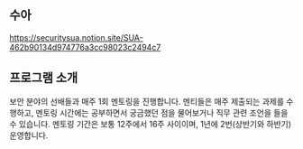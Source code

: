 ## 수아
https://securitysua.notion.site/SUA-462b90134d974776a3cc98023c2494c7

## 프로그램 소개
보안 분야의 선배들과 매주 1회 멘토링을 진행합니다. 멘티들은 매주 제출되는 과제를 수행하고, 멘토링 시간에는 공부하면서 궁금했던 점을 물어보거나 직무 관련 조언을 들을 수 있습니다. 멘토링 기간은 보통 12주에서 16주 사이이며, 1년에 2번(상반기와 하반기) 운영합니다.
